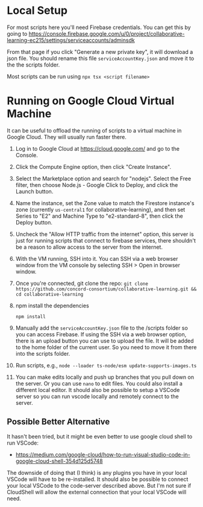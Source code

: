 # Local Setup
For most scripts here you'll need Firebase credentials. You can get this by going to
https://console.firebase.google.com/u/0/project/collaborative-learning-ec215/settings/serviceaccounts/adminsdk

From that page if you click "Generate a new private key", it will download a json file. You should rename this file `serviceAccountKey.json` and move it to the the scripts folder.

Most scripts can be run using `npx tsx <script filename>`

# Running on Google Cloud Virtual Machine

It can be useful to offload the running of scripts to a virtual machine in Google Cloud. They will usually run faster there.

1. Log in to Google Cloud at https://cloud.google.com/ and go to the Console.

2. Click the Compute Engine option, then click "Create Instance".

3. Select the Marketplace option and search for "nodejs". Select the Free filter, then choose Node.js - Google Click to Deploy, and click the Launch button.

4. Name the instance, set the Zone value to match the Firestore instance's zone (currently `us-central1` for collaborative-learning), and then set Series to "E2" and Machine Type to "e2-standard-8", then click the Deploy button.

5. Uncheck the "Allow HTTP traffic from the internet" option, this server is just for running scripts that connect to firebase services, there shouldn't be a reason to allow access to the server from the internet.

6. With the VM running, SSH into it. You can SSH via a web browser window from the VM console by selecting SSH > Open in browser window.

7. Once you're connected, git clone the repo: `git clone https://github.com/concord-consortium/collaborative-learning.git && cd collaborative-learning`

8. npm install the dependencies
    ```
    npm install
   ```

9. Manually add the `serviceAccountKey.json` file to the /scripts folder so you can access Firebase. If using the SSH via a web browser option, there is an upload button you can use to upload the file. It will be added to the home folder of the current user. So you need to move it from there into the scripts folder.

10. Run scripts, e.g., `node --loader ts-node/esm update-supports-images.ts`

11. You can make edits locally and push up branches that you pull down on the server. Or you can use `nano` to edit files. You could also install a different local editor. It should also be possible to setup a VSCode server so you can run vscode locally and remotely connect to the server.

## Possible Better Alternative

It hasn't been tried, but it might be even better to use google cloud shell to run VSCode:
- https://medium.com/google-cloud/how-to-run-visual-studio-code-in-google-cloud-shell-354d125d5748

The downside of doing that (I think) is any plugins you have in your local VSCode will have to be re-installed.
It should also be possible to connect your local VSCode to the code-server described above. But I'm not sure if CloudShell will allow the external connection that your local VSCode will need.

